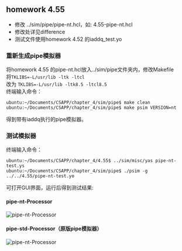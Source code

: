 ## homework 4.55
- 修改 ../sim/pipe/pipe-nt.hcl，如: 4.55-pipe-nt.hcl  
- 修改处详见difference
- 测试文件使用homework 4.52 的iaddq_test.yo

### 重新生成pipe模拟器
将homework 4.55 的pipe-nt.hcl放入../sim/pipe文件夹内，修改Makefile  
将```TKLIBS=-L/usr/lib -ltk -ltcl```  
改为 ```TKLIBS=-L/usr/lib -ltk8.5 -ltcl8.5```  
终端输入命令：  
```
ubuntu:~/Documents/CSAPP/chapter_4/sim/pipe$ make clean
ubuntu:~/Documents/CSAPP/chapter_4/sim/pipe$ make psim VERSION=nt
```
得到带有iaddq执行的pipe模拟器。  
### 测试模拟器  
终端输入命令：  
```
ubuntu:~/Documents/CSAPP/chapter_4/4.55$ ../sim/misc/yas pipe-nt-test.ys
ubuntu:~/Documents/CSAPP/chapter_4/sim/pipe$ ./psim -g ../../4.55/pipe-nt-test.yo
```  
可打开GUI界面，运行后得到测试结果:

#### pipe-nt-Processor  
![pipe-nt-Processor](https://github.com/DesmondoRay/CSAPP/blob/master/chapter_4/4.55/pipe-nt-Processor.png)  

#### pipe-std-Processor（原版pipe模拟器）  
![pipe-nt-Processor](https://github.com/DesmondoRay/CSAPP/blob/master/chapter_4/4.55/pipe-std-Processor.png)